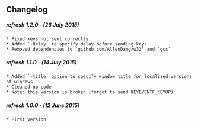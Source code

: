 ## Changelog

##### refresh 1.2.0 - (26 July 2015)

    * Fixed keys not sent correctly
    * Added `-delay` to specify delay before sending keys
    * Removed dependencies to `github.com/AllenDang/w32` and `gcc`

##### refresh 1.1.0 - (14 July 2015)

    * Added `-title` option to specify window title for localized versions of windows
    * Cleaned up code
    * Note: this version is broken (forgot to send KEYEVENTF_KEYUP)

##### refresh 1.0.0 - (12 June 2015)

    * First version
